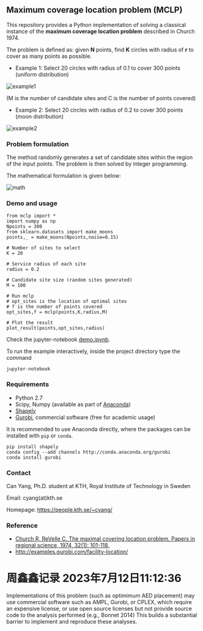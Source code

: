 ## Maximum coverage location problem (MCLP)

This repository provides a Python implementation of solving a classical instance of
the **maximum coverage location problem** described in Church 1974. 

The problem is defined as: given **N** points, find **K** circles with radius of **r** 
to cover as many points as possible.

- Example 1: Select 20 circles with radius of 0.1 to cover 300 points (uniform distribution)

![example1](img/example1.png)

(M is the number of candidate sites and C is the number of points covered)

- Example 2: Select 20 circles with radius of 0.2 to cover 300 points (moon distribution)

![example2](img/example2.png)


### Problem formulation

The method randomly generates a set of candidate sites within the region
of the input points. The problem is then solved by integer programming.

The mathematical formulation is given below:

![math](img/mclp_math.png)


### Demo and usage

```
from mclp import *
import numpy as np
Npoints = 300
from sklearn.datasets import make_moons
points,_ = make_moons(Npoints,noise=0.15)

# Number of sites to select
K = 20

# Service radius of each site
radius = 0.2

# Candidate site size (random sites generated)
M = 100

# Run mclp 
# opt_sites is the location of optimal sites 
# f is the number of points covered
opt_sites,f = mclp(points,K,radius,M)

# Plot the result 
plot_result(points,opt_sites,radius)
```

Check the jupyter-notebook [demo.ipynb](demo.ipynb).

To run the example interactively, inside the project directory type the command
```
jupyter-notebook
```

### Requirements

- Python 2.7
- Scipy, Numpy (available as part of [Anaconda](https://www.anaconda.com/))
- [Shapely](https://github.com/Toblerity/Shapely)
- [Gurobi](https://www.gurobi.com/), commercial software (free for academic usage)

It is recommended to use Anaconda directly, where the packages can be installed with `pip` or `conda`.

```
pip install shapely
conda config --add channels http://conda.anaconda.org/gurobi
conda install gurobi
```

### Contact

Can Yang, Ph.D. student at KTH, Royal Institute of Technology in Sweden

Email: cyang(at)kth.se

Homepage: https://people.kth.se/~cyang/

### Reference

- [Church R, ReVelle C. The maximal covering location problem. Papers in regional science, 1974, 32(1): 101-118.](https://link.springer.com/article/10.1007/BF01942293)
- http://examples.gurobi.com/facility-location/


# 周鑫鑫记录  2023年7月12日11:12:36
Implementations of this problem (such as optimimum AED placement) may use commercial software such as AMPL, Gurobi, or CPLEX, which require an expensive license, or use open source licenses but not provide source code to the analysis performed (e.g., Bonnet 2014) This builds a substantial barrier to implement and reproduce these analyses.